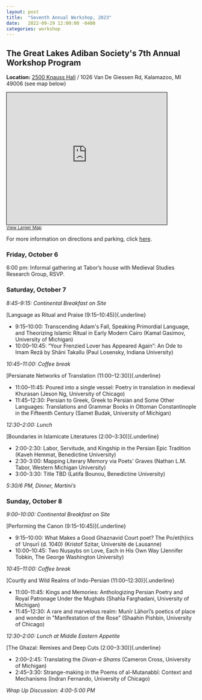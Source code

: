```yaml
---
layout: post
title:  "Seventh Annual Workshop, 2023"
date:   2022-09-29 12:00:00 -0400
categories: workshop
---
```


## The Great Lakes Adiban Society's 7th Annual Workshop Program

**Location:** [2500 Knauss Hall](https://www.fm.wmich.edu/ap/bldg/069) / 1026 Van De Giessen Rd, Kalamazoo, MI 49006 (see map below)

<iframe width="425" height="350" src="https://www.openstreetmap.org/export/embed.html?bbox=-85.61644434928895%2C42.280178382577375%2C-85.61354756355287%2C42.2818711123845&amp;layer=mapnik&amp;marker=42.28102475316532%2C-85.6149959564209" style="border: 1px solid black"></iframe><br/><small><a href="https://www.openstreetmap.org/?mlat=42.28102&amp;mlon=-85.61500#map=19/42.28102/-85.61500">View Larger Map</a></small>

For more information on directions and parking, click [here](https://www.millerauditorium.com/plan-your-visit/directions-and-parking).

### Friday, October 6

6:00 pm: Informal gathering at Tabor’s house with Medieval Studies Research Group, RSVP.

### Saturday, October 7

_8:45–9:15: Continental Breakfast on Site_

[Language as Ritual and Praise (9:15–10:45)]{.underline} 

- 9:15–10:00: Transcending Adam's Fall, Speaking Primordial Language, and Theorizing Islamic Ritual in Early Modern Cairo (Kamal Gasimov, University of Michigan)
- 10:00–10:45: “Your Frenzied Lover has Appeared Again”: An Ode to Imam Rezā by Shāni Takallu (Paul Losensky, Indiana University)

_10:45–11:00: Coffee break_

[Persianate Networks of Translation (11:00–12:30)]{.underline}  

- 11:00–11:45: Poured into a single vessel: Poetry in translation in medieval Khurasan (Jeson Ng, University of Chicago)
- 11:45–12:30: Persian to Greek, Greek to Persian and Some Other Languages: Translations and Grammar Books in Ottoman Constantinople in the Fifteenth Century (Samet Budak, University of Michigan)

_12:30–2:00: Lunch_

[Boundaries in Islamicate Literatures (2:00–3:30)]{.underline}

- 2:00-2:30: Labor, Servitude, and Kingship in the Persian Epic Tradition (Kaveh Hemmat, Benedictine University)
- 2:30-3:00: Mapping Literary Memory via Poets' Graves (Nathan L.M. Tabor, Western Michigan University)
- 3:00-3:30: Title TBD (Latifa Bounou, Benedictine University)
  
_5:30/6 PM, Dinner, Martini’s_

### Sunday, October 8

_9:00–10:00: Continental Breakfast on Site_

[Performing the Canon (9:15–10:45)]{.underline}

- 9:15–10:00: What Makes a Good Ghaznavid Court poet? The Po/et(h)ics of ʿUnṣurī (d. 1040) (Kristof Szitar, Université de Lausanne)
- 10:00–10:45: Two Nuṣaybs on Love, Each in His Own Way (Jennifer Tobkin, The George Washington University)

_10:45–11:00: Coffee break_

[Courtly and Wild Realms of Indo-Persian (11:00–12:30)]{.underline}

- 11:00–11:45: Kings and Memories: Anthologizing Persian Poetry and Royal Patronage Under the Mughals (Shahla Farghadani, University of Michigan)
- 11:45–12:30: A rare and marvelous realm: Munīr Lāhorī’s poetics of place and wonder in "Manifestation of the Rose” (Shaahin Pishbin, University of Chicago)

_12:30–2:00: Lunch at Middle Eastern Appetite_

[The Ghazal: Remixes and Deep Cuts (2:00–3:30)]{.underline}

- 2:00–2:45: Translating the _Divan-e Shams_ (Cameron Cross, University of Michigan)
- 2:45–3:30: Strange-making in the Poems of al-Mutanabbī: Context and Mechanisms (Indran Fernando, University of Chicago)

_Wrap Up Discussion: 4:00-5:00 PM_
